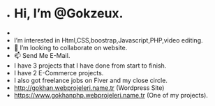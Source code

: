 -  <h1> Hi, I’m @Gokzeux. </h1>
-  
- I’m interested in Html,CSS,boostrap,Javascript,PHP,video editing.
- 💞️ I’m looking to collaborate on website.
- 📫 Send Me E-Mail.
- I have 3 projects that I have done from start to finish.
- I have 2 E-Commerce projects.
- I also got freelance jobs on Fiver and my close circle.
- http://gokhan.webprojeleri.name.tr (Wordpress Site)
- https://www.gokhanphp.webprojeleri.name.tr (One of my projects).

<!---
Gokzeux/Gokzeux is a ✨ special ✨ repository because its `README.md` (this file) appears on your GitHub profile.
You can click the Preview link to take a look at your changes.
---> 
